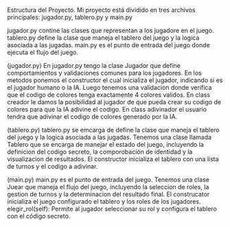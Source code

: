 Estructura del Proyecto.
Mi proyecto está dividido en tres archivos principales: jugador.py, tablero.py y main.py

jugador.py contine las clases que representan a los jugadore en el juego.
tablero.py define la clase que maneja el tablero del juego y la logica asociada a las jugadas.
main.py es el punto de entrada del juego donde ejecuta el flujo del juego.

(jugador.py)
En jugador.py tengo la clase Jugador que define comportamientos y validaciones comunes para los jugadores.
En los metodos ponemos el constructor el cual inicializa el jugador, indicando si es el jugador humano o la IA.
Luego tenemos una validacion donde verifica que el codigo de colores tenga exactamente 4 colores validos.
En class creador le damos la posibilidad al jugador de que pueda crear su codigo de colores para que la IA adivine el codigo.
En class adivinador el usuario tendra que adivinar el codigo de colores generado por la IA.

(tablero.py)
tablero.py se emcarga de define la clase que maneja el tablero del juego y la logica asociada a las jugadas.
Tenemos una clase llamada Tablero que se encarga de manejar el estado del juego, incluyendo la definicion del codigo secreto, la comporobación de identidad y la visualizacion de resultados.
El constructor inicializa el tablero con una lista de turnos y el codigo a adivinar.

(main.py)
main.py es el punto de entrada del juego.
Tenemos una clase Juear que maneja el flujo del juego, incluyendo la seleccion de roles, la gestion de turnos y la determinacion del resultado final.
El construcator inicializa el juego configurado el tablero y los roles de los jugadores.
elegir_rol(self): Permite al jugador seleccionar su rol y configura el tablero con el código secreto.

